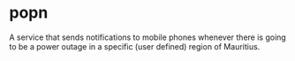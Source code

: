 # popn
A service that sends notifications to mobile phones whenever there is going to be a power outage in a specific (user defined) region of Mauritius.
